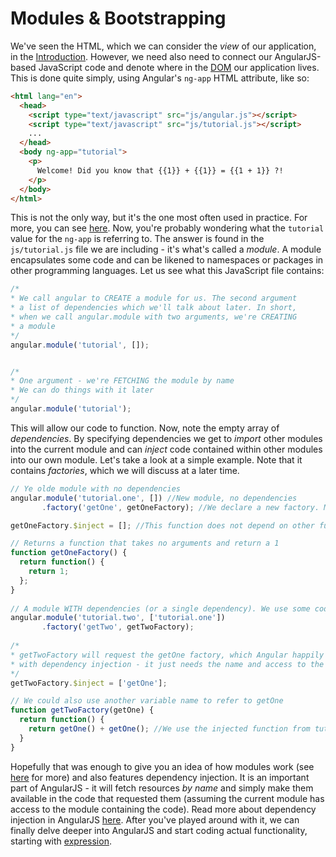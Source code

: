 # Modules &amp; Bootstrapping

We've seen the HTML, which we can consider the *view* of our application, in the [Introduction](https://github.com/Tweety-FER/in2ngPlayground/blob/master/tutorial/angular/intro.md). However, we need also need to connect our AngularJS-based JavaScript code and denote where in the [DOM](https://en.wikipedia.org/wiki/Document_Object_Model) our application lives. This is done quite simply, using Angular's `ng-app` HTML attribute, like so:

``` html
<html lang="en">
  <head>
    <script type="text/javascript" src="js/angular.js"></script>
    <script type="text/javascript" src="js/tutorial.js"></script>
    ...
  </head>
  <body ng-app="tutorial">
    <p>
      Welcome! Did you know that {{1}} + {{1}} = {{1 + 1}} ?!
    </p>
  </body>
</html>
```

This is not the only way, but it's the one most often used in practice. For more, you can see [here](https://docs.angularjs.org/guide/bootstrap). Now, you're probably wondering what the `tutorial` value for the `ng-app` is referring to. The answer is found in the `js/tutorial.js` file we are including - it's what's called a *module*. A module encapsulates some code and can be likened to namespaces or packages in other programming languages. Let us see what this JavaScript file contains:

``` javascript
/*
* We call angular to CREATE a module for us. The second argument
* a list of dependencies which we'll talk about later. In short,
* when we call angular.module with two arguments, we're CREATING
* a module
*/
angular.module('tutorial', []);


/*
* One argument - we're FETCHING the module by name
* We can do things with it later
*/
angular.module('tutorial');
```

This will allow our code to function. Now, note the empty array of *dependencies*. By specifying dependencies we get to *import* other modules into the current module and can *inject* code contained within other modules into our own module. Let's take a look at a simple example. Note that it contains *factories*, which we will discuss at a later time.

```javascript
// Ye olde module with no dependencies
angular.module('tutorial.one', []) //New module, no dependencies
       .factory('getOne', getOneFactory); //We declare a new factory. More on that later.

getOneFactory.$inject = []; //This function does not depend on other functions

// Returns a function that takes no arguments and return a 1
function getOneFactory() {
  return function() {
    return 1;
  };
}
       
// A module WITH dependencies (or a single dependency). We use some code from tutorial.one
angular.module('tutorial.two', ['tutorial.one'])
       .factory('getTwo', getTwoFactory);
       
/*
* getTwoFactory will request the getOne factory, which Angular happily resolves 
* with dependency injection - it just needs the name and access to the module!
*/
getTwoFactory.$inject = ['getOne'];

// We could also use another variable name to refer to getOne
function getTwoFactory(getOne) {
  return function() {
    return getOne() + getOne(); //We use the injected function from tutorial.one
  }
}
```

Hopefully that was enough to give you an idea of how modules work (see [here](https://docs.angularjs.org/guide/module) for more) and also features dependency injection. It is an important part of AngularJS - it will fetch resources *by name* and simply make them available in the code that requested them (assuming the current module has access to the module containing the code). Read more about dependency injection in AngularJS [here](https://docs.angularjs.org/guide/concepts#di). After you've played around with it, we can finally delve deeper into AngularJS and start coding actual functionality, starting with [expression](https://github.com/Tweety-FER/in2ngPlayground/blob/master/tutorial/angular/expressions.md).